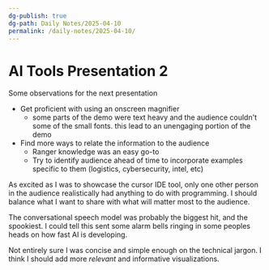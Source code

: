 ```yaml
---
dg-publish: true
dg-path: Daily Notes/2025-04-10
permalink: /daily-notes/2025-04-10/
---
```

# AI Tools Presentation 2
Some observations for the next presentation
* Get proficient with using an onscreen magnifier
	* some parts of the demo were text heavy and the audience couldn't some of the small fonts. this lead to an unengaging portion of the demo
* Find more ways to relate the information to the audience
	* Ranger knowledge was an easy go-to
	* Try to identify audience ahead of time to incorporate examples specific to them (logistics, cybersecurity, intel, etc)

As excited as I was to showcase the cursor IDE tool, only one other person in the audience realistically had anything to do with programming. I should balance what I want to share with what will matter most to the audience.

The conversational speech model was probably the biggest hit, and the spookiest. I could tell this sent some alarm bells ringing in some peoples heads on how fast AI is developing.

Not entirely sure I was concise and simple enough on the technical jargon. I think I should add more *relevant* and informative visualizations.  